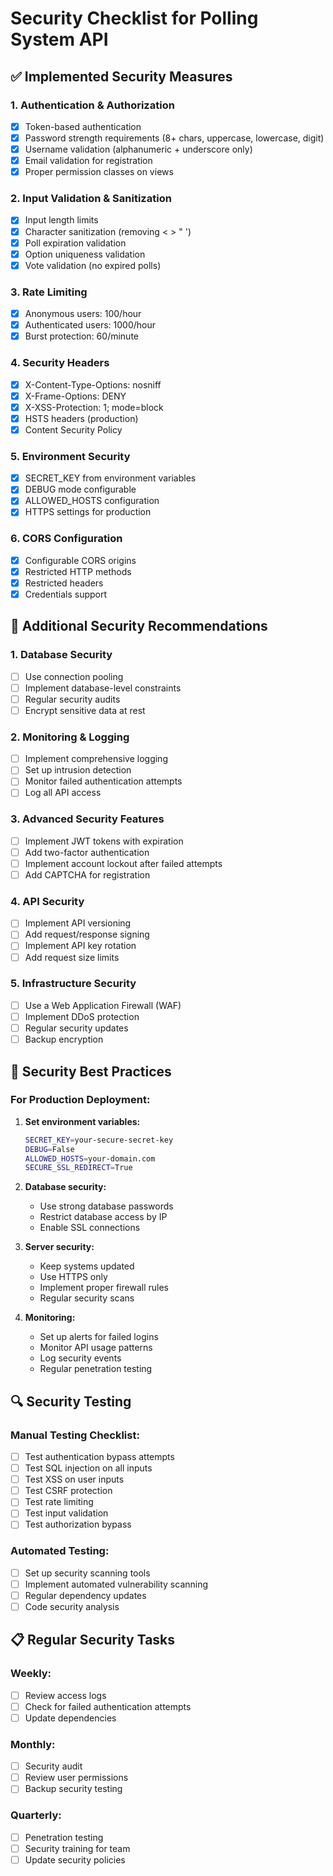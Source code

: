 # Security Checklist for Polling System API

## ✅ Implemented Security Measures

### 1. **Authentication & Authorization**
- [x] Token-based authentication
- [x] Password strength requirements (8+ chars, uppercase, lowercase, digit)
- [x] Username validation (alphanumeric + underscore only)
- [x] Email validation for registration
- [x] Proper permission classes on views

### 2. **Input Validation & Sanitization**
- [x] Input length limits
- [x] Character sanitization (removing < > " ')
- [x] Poll expiration validation
- [x] Option uniqueness validation
- [x] Vote validation (no expired polls)

### 3. **Rate Limiting**
- [x] Anonymous users: 100/hour
- [x] Authenticated users: 1000/hour
- [x] Burst protection: 60/minute

### 4. **Security Headers**
- [x] X-Content-Type-Options: nosniff
- [x] X-Frame-Options: DENY
- [x] X-XSS-Protection: 1; mode=block
- [x] HSTS headers (production)
- [x] Content Security Policy

### 5. **Environment Security**
- [x] SECRET_KEY from environment variables
- [x] DEBUG mode configurable
- [x] ALLOWED_HOSTS configuration
- [x] HTTPS settings for production

### 6. **CORS Configuration**
- [x] Configurable CORS origins
- [x] Restricted HTTP methods
- [x] Restricted headers
- [x] Credentials support

## 🔧 Additional Security Recommendations

### 1. **Database Security**
- [ ] Use connection pooling
- [ ] Implement database-level constraints
- [ ] Regular security audits
- [ ] Encrypt sensitive data at rest

### 2. **Monitoring & Logging**
- [ ] Implement comprehensive logging
- [ ] Set up intrusion detection
- [ ] Monitor failed authentication attempts
- [ ] Log all API access

### 3. **Advanced Security Features**
- [ ] Implement JWT tokens with expiration
- [ ] Add two-factor authentication
- [ ] Implement account lockout after failed attempts
- [ ] Add CAPTCHA for registration

### 4. **API Security**
- [ ] Implement API versioning
- [ ] Add request/response signing
- [ ] Implement API key rotation
- [ ] Add request size limits

### 5. **Infrastructure Security**
- [ ] Use a Web Application Firewall (WAF)
- [ ] Implement DDoS protection
- [ ] Regular security updates
- [ ] Backup encryption

## 🚨 Security Best Practices

### For Production Deployment:
1. **Set environment variables:**
   ```bash
   SECRET_KEY=your-secure-secret-key
   DEBUG=False
   ALLOWED_HOSTS=your-domain.com
   SECURE_SSL_REDIRECT=True
   ```

2. **Database security:**
   - Use strong database passwords
   - Restrict database access by IP
   - Enable SSL connections

3. **Server security:**
   - Keep systems updated
   - Use HTTPS only
   - Implement proper firewall rules
   - Regular security scans

4. **Monitoring:**
   - Set up alerts for failed logins
   - Monitor API usage patterns
   - Log security events
   - Regular penetration testing

## 🔍 Security Testing

### Manual Testing Checklist:
- [ ] Test authentication bypass attempts
- [ ] Test SQL injection on all inputs
- [ ] Test XSS on user inputs
- [ ] Test CSRF protection
- [ ] Test rate limiting
- [ ] Test input validation
- [ ] Test authorization bypass

### Automated Testing:
- [ ] Set up security scanning tools
- [ ] Implement automated vulnerability scanning
- [ ] Regular dependency updates
- [ ] Code security analysis

## 📋 Regular Security Tasks

### Weekly:
- [ ] Review access logs
- [ ] Check for failed authentication attempts
- [ ] Update dependencies

### Monthly:
- [ ] Security audit
- [ ] Review user permissions
- [ ] Backup security testing

### Quarterly:
- [ ] Penetration testing
- [ ] Security training for team
- [ ] Update security policies 
